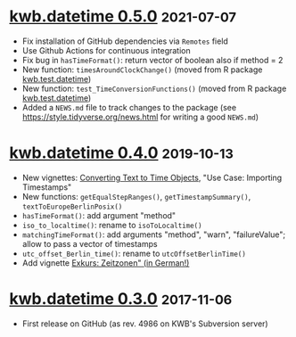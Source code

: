 # [kwb.datetime 0.5.0](https://github.com/KWB-R/kwb.datetime/releases/tag/v0.5.0) <small>2021-07-07</small>

* Fix installation of GitHub dependencies via `Remotes` field 
* Use Github Actions for continuous integration
* Fix bug in `hasTimeFormat()`: return vector of boolean also if method = 2
* New function: `timesAroundClockChange()` (moved from R package 
[kwb.test.datetime](https://github.com/kwb-r/kwb.test.datetime))
* New function: `test_TimeConversionFunctions()` (moved from R package 
[kwb.test.datetime](https://github.com/kwb-r/kwb.test.datetime))
* Added a `NEWS.md` file to track changes to the package (see 
https://style.tidyverse.org/news.html for writing a good `NEWS.md`)

# [kwb.datetime 0.4.0](https://github.com/KWB-R/kwb.datetime/releases/tag/v0.4.0) <small>2019-10-13</small>

* New vignettes: [Converting Text to Time Objects](../articles/text_to_posixct.html), 
  "Use Case: Importing Timestamps"
* New functions: `getEqualStepRanges()`, `getTimestampSummary()`, 
  `textToEuropeBerlinPosix()`
* `hasTimeFormat()`: add argument "method"
* `iso_to_localtime()`: rename to `isoToLocaltime()`
* `matchingTimeFormat()`: add arguments "method", "warn", "failureValue"; 
  allow to pass a vector of timestamps
* `utc_offset_Berlin_time()`: rename to `utcOffsetBerlinTime()`
* Add vignette [Exkurs: Zeitzonen" (in German!)](../articles/timezones.html)

# [kwb.datetime 0.3.0](https://github.com/KWB-R/kwb.datetime/releases/tag/v0.3.0) <small>2017-11-06</small>

* First release on GitHub (as rev. 4986 on KWB's Subversion server)